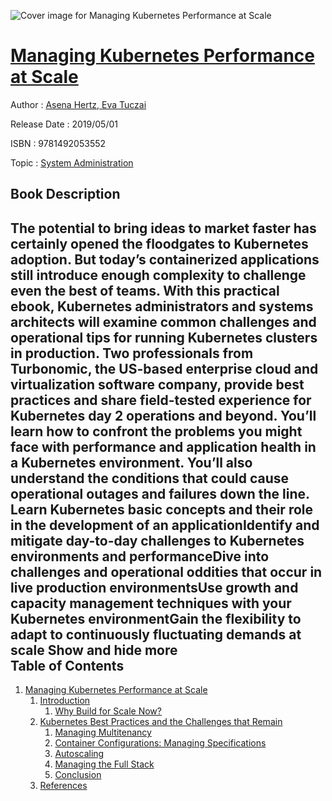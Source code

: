 ![Cover image for Managing Kubernetes Performance at Scale](https://imgdetail.ebookreading.net/cover/cover/system_admin/EB9781492053552.jpg)

[Managing Kubernetes Performance at Scale](https://ebookreading.net/view/book/Managing+Kubernetes+Performance+at+Scale-EB9781492053552_1.html "Managing Kubernetes Performance at Scale")
====================================================================================================================

Author : [Asena Hertz](https://ebookreading.net/search/author/Asena+Hertz),[ Eva Tuczai](https://ebookreading.net/search/author/+Eva+Tuczai)

Release Date : 2019/05/01

ISBN : 9781492053552

Topic : [System Administration](https://ebookreading.net/search/category/system-administration)

Book Description
-----------------

 The potential to bring ideas to market faster has certainly opened the floodgates to Kubernetes adoption. But today’s containerized applications still introduce enough complexity to challenge even the best of teams. With this practical ebook, Kubernetes administrators and systems architects will examine common challenges and operational tips for running Kubernetes clusters in production.
Two professionals from Turbonomic, the US-based enterprise cloud and virtualization software company, provide best practices and share field-tested experience for Kubernetes day 2 operations and beyond. You’ll learn how to confront the problems you might face with performance and application health in a Kubernetes environment. You’ll also understand the conditions that could cause operational outages and failures down the line.
Learn Kubernetes basic concepts and their role in the development of an applicationIdentify and mitigate day-to-day challenges to Kubernetes environments and performanceDive into challenges and operational oddities that occur in live production environmentsUse growth and capacity management techniques with your Kubernetes environmentGain the flexibility to adapt to continuously fluctuating demands at scale        Show and hide more                
Table of Contents
-----------------

1. [Managing Kubernetes Performance at Scale](https://ebookreading.net/view/book/Managing+Kubernetes+Performance+at+Scale-EB9781492053552_4.html#idm45692162825256)
    1. [Introduction](https://ebookreading.net/view/book/Managing+Kubernetes+Performance+at+Scale-EB9781492053552_4.html#introduction)
        1. [Why Build for Scale Now?](https://ebookreading.net/view/book/Managing+Kubernetes+Performance+at+Scale-EB9781492053552_4.html#why_build_for_scale)
    1. [Kubernetes Best Practices and the Challenges that Remain](https://ebookreading.net/view/book/Managing+Kubernetes+Performance+at+Scale-EB9781492053552_4.html#kubernetes_best_pra)
        1. [Managing Multitenancy](https://ebookreading.net/view/book/Managing+Kubernetes+Performance+at+Scale-EB9781492053552_4.html#managing_multitenan)
        1. [Container Configurations: Managing Specifications](https://ebookreading.net/view/book/Managing+Kubernetes+Performance+at+Scale-EB9781492053552_4.html#container_configura)
        1. [Autoscaling](https://ebookreading.net/view/book/Managing+Kubernetes+Performance+at+Scale-EB9781492053552_4.html#autoscaling)
        1. [Managing the Full Stack](https://ebookreading.net/view/book/Managing+Kubernetes+Performance+at+Scale-EB9781492053552_4.html#managing_the_full_s)
        1. [Conclusion](https://ebookreading.net/view/book/Managing+Kubernetes+Performance+at+Scale-EB9781492053552_4.html#conclusion)
    1. [References](https://ebookreading.net/view/book/Managing+Kubernetes+Performance+at+Scale-EB9781492053552_4.html#references)
